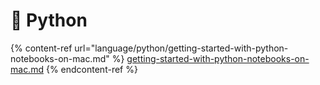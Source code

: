 # 🐍 Python

{% content-ref url="language/python/getting-started-with-python-notebooks-on-mac.md" %}
[getting-started-with-python-notebooks-on-mac.md](language/python/getting-started-with-python-notebooks-on-mac.md)
{% endcontent-ref %}
